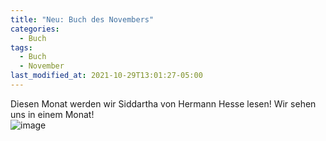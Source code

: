 ```yaml
---
title: "Neu: Buch des Novembers"
categories:
  - Buch
tags:
  - Buch
  - November
last_modified_at: 2021-10-29T13:01:27-05:00
---
```


Diesen Monat werden wir Siddartha von Hermann Hesse lesen! Wir sehen uns in einem Monat!                             
![image](https://user-images.githubusercontent.com/14193782/139135016-e536c730-5a49-41da-8e2e-723a78517ba8.png "book")
